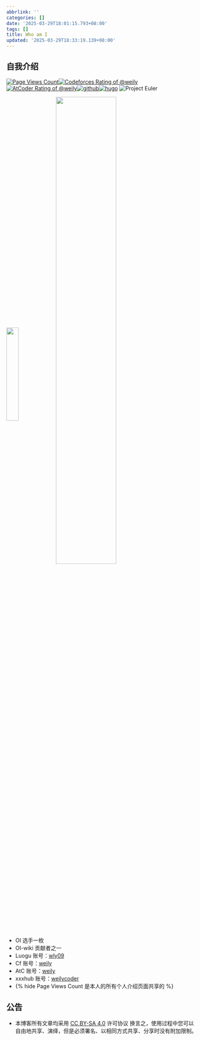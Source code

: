 ```yaml
---
abbrlink: ''
categories: []
date: '2025-03-29T18:01:15.793+08:00'
tags: []
title: Who am I
updated: '2025-03-29T18:33:19.139+08:00'
---
```

## 自我介绍

[![Page Views Count](https://badges.toozhao.com/badges/01HYYXADZH998DH2N5QTGZSZG1/green.svg)](https://badges.toozhao.com/stats/01HYYXADZH998DH2N5QTGZSZG1)[![Codeforces Rating of @weily](https://cfrating.baoshuo.dev/rating?username=weily&style=flat)](https://codeforces.com/profile/weily)[![AtCoder Rating of @weily](https://atrating.baoshuo.dev/rating?username=weily&style=flat)](https://atcoder.jp/users/weily)[![github](https://img.shields.io/badge/github-weilycoder-blue?logo=github)](https://github.com/weilycoder)[![hugo](https://img.shields.io/badge/Blog-weily09-FF4088?logo=Hugo)](https://weilycoder.github.io/)
![Project Euler](https://cdn.jsdelivr.net/gh/weilycoder/image_hosting@master/weily09-68583a6b833dabf5.png)

<div>
  <img align="center" width="25%" src="https://github-readme-stats.vercel.app/api/top-langs/?username=weilycoder">
  <img align="center" width="56%" src="https://github-readme-stats.vercel.app/api?username=weilycoder&theme=gruvbox&show_icons=true">
</div>

+ OI 选手一枚
+ OI-wiki 贡献者之一
+ Luogu 账号：[wly09](https://www.luogu.com/user/818693)
+ Cf 账号：[weily](https://codeforces.com/profile/weily)
+ AtC 账号：[weily](https://atcoder.jp/users/weily)
+ xxxhub 账号：[weilycoder](https://github.com/weilycoder)
+ {% hide Page Views Count 是本人的所有个人介绍页面共享的 %}

## 公告

+ 本博客所有文章均采用 [CC BY-SA 4.0](https://creativecommons.org/licenses/by-sa/4.0/deed.zh-hans) 许可协议
  换言之，使用过程中您可以自由地共享、演绎，但是必须署名、以相同方式共享、分享时没有附加限制。
